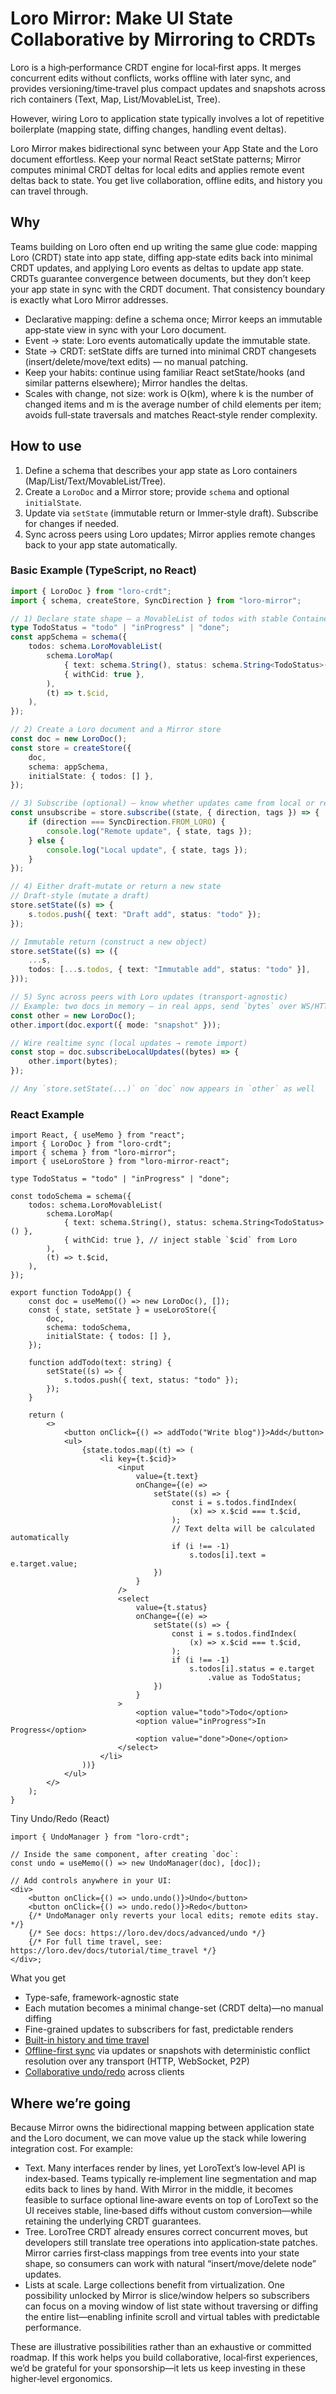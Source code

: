# Loro Mirror: Make UI State Collaborative by Mirroring to CRDTs

Loro is a high‑performance CRDT engine for local‑first apps. It merges concurrent edits without conflicts, works offline with later sync, and provides versioning/time‑travel plus compact updates and snapshots across rich containers (Text, Map, List/MovableList, Tree).

However, wiring Loro to application state typically involves a lot of repetitive boilerplate (mapping state, diffing changes, handling event deltas).

Loro Mirror makes bidirectional sync between your App State and the Loro document effortless. Keep your normal React setState patterns; Mirror computes minimal CRDT deltas for local edits and applies remote event deltas back to state. You get live collaboration, offline edits, and history you can travel through.

## Why

Teams building on Loro often end up writing the same glue code: mapping Loro (CRDT) state into app state, diffing app‑state edits back into minimal CRDT updates, and applying Loro events as deltas to update app state. CRDTs guarantee convergence between documents, but they don’t keep your app state in sync with the CRDT document. That consistency boundary is exactly what Loro Mirror addresses.

- Declarative mapping: define a schema once; Mirror keeps an immutable app‑state view in sync with your Loro document.
- Event → state: Loro events automatically update the immutable state.
- State → CRDT: setState diffs are turned into minimal CRDT changesets (insert/delete/move/text edits) — no manual patching.
- Keep your habits: continue using familiar React setState/hooks (and similar patterns elsewhere); Mirror handles the deltas.
- Scales with change, not size: work is O(km), where k is the number of changed items and m is the average number of child elements per item; avoids full‑state traversals and matches React‑style render complexity.

## How to use

1. Define a schema that describes your app state as Loro containers (Map/List/Text/MovableList/Tree).
2. Create a `LoroDoc` and a Mirror store; provide `schema` and optional `initialState`.
3. Update via `setState` (immutable return or Immer‑style draft). Subscribe for changes if needed.
4. Sync across peers using Loro updates; Mirror applies remote changes back to your app state automatically.

### Basic Example (TypeScript, no React)

```ts
import { LoroDoc } from "loro-crdt";
import { schema, createStore, SyncDirection } from "loro-mirror";

// 1) Declare state shape – a MovableList of todos with stable Container ID `$cid`
type TodoStatus = "todo" | "inProgress" | "done";
const appSchema = schema({
    todos: schema.LoroMovableList(
        schema.LoroMap(
            { text: schema.String(), status: schema.String<TodoStatus>() },
            { withCid: true },
        ),
        (t) => t.$cid,
    ),
});

// 2) Create a Loro document and a Mirror store
const doc = new LoroDoc();
const store = createStore({
    doc,
    schema: appSchema,
    initialState: { todos: [] },
});

// 3) Subscribe (optional) – know whether updates came from local or remote
const unsubscribe = store.subscribe((state, { direction, tags }) => {
    if (direction === SyncDirection.FROM_LORO) {
        console.log("Remote update", { state, tags });
    } else {
        console.log("Local update", { state, tags });
    }
});

// 4) Either draft‑mutate or return a new state
// Draft‑style (mutate a draft)
store.setState((s) => {
    s.todos.push({ text: "Draft add", status: "todo" });
});

// Immutable return (construct a new object)
store.setState((s) => ({
    ...s,
    todos: [...s.todos, { text: "Immutable add", status: "todo" }],
}));

// 5) Sync across peers with Loro updates (transport‑agnostic)
// Example: two docs in memory – in real apps, send `bytes` over WS/HTTP/WebRTC
const other = new LoroDoc();
other.import(doc.export({ mode: "snapshot" }));

// Wire realtime sync (local updates → remote import)
const stop = doc.subscribeLocalUpdates((bytes) => {
    other.import(bytes);
});

// Any `store.setState(...)` on `doc` now appears in `other` as well
```

### React Example

```tsx
import React, { useMemo } from "react";
import { LoroDoc } from "loro-crdt";
import { schema } from "loro-mirror";
import { useLoroStore } from "loro-mirror-react";

type TodoStatus = "todo" | "inProgress" | "done";

const todoSchema = schema({
    todos: schema.LoroMovableList(
        schema.LoroMap(
            { text: schema.String(), status: schema.String<TodoStatus>() },
            { withCid: true }, // inject stable `$cid` from Loro
        ),
        (t) => t.$cid,
    ),
});

export function TodoApp() {
    const doc = useMemo(() => new LoroDoc(), []);
    const { state, setState } = useLoroStore({
        doc,
        schema: todoSchema,
        initialState: { todos: [] },
    });

    function addTodo(text: string) {
        setState((s) => {
            s.todos.push({ text, status: "todo" });
        });
    }

    return (
        <>
            <button onClick={() => addTodo("Write blog")}>Add</button>
            <ul>
                {state.todos.map((t) => (
                    <li key={t.$cid}>
                        <input
                            value={t.text}
                            onChange={(e) =>
                                setState((s) => {
                                    const i = s.todos.findIndex(
                                        (x) => x.$cid === t.$cid,
                                    );
                                    // Text delta will be calculated automatically
                                    if (i !== -1)
                                        s.todos[i].text = e.target.value;
                                })
                            }
                        />
                        <select
                            value={t.status}
                            onChange={(e) =>
                                setState((s) => {
                                    const i = s.todos.findIndex(
                                        (x) => x.$cid === t.$cid,
                                    );
                                    if (i !== -1)
                                        s.todos[i].status = e.target
                                            .value as TodoStatus;
                                })
                            }
                        >
                            <option value="todo">Todo</option>
                            <option value="inProgress">In Progress</option>
                            <option value="done">Done</option>
                        </select>
                    </li>
                ))}
            </ul>
        </>
    );
}
```

Tiny Undo/Redo (React)

```tsx
import { UndoManager } from "loro-crdt";

// Inside the same component, after creating `doc`:
const undo = useMemo(() => new UndoManager(doc), [doc]);

// Add controls anywhere in your UI:
<div>
    <button onClick={() => undo.undo()}>Undo</button>
    <button onClick={() => undo.redo()}>Redo</button>
    {/* UndoManager only reverts your local edits; remote edits stay. */}
    {/* See docs: https://loro.dev/docs/advanced/undo */}
    {/* For full time travel, see: https://loro.dev/docs/tutorial/time_travel */}
</div>;
```

What you get

- Type-safe, framework-agnostic state
- Each mutation becomes a minimal change-set (CRDT delta)—no manual diffing
- Fine-grained updates to subscribers for fast, predictable renders
- [Built-in history and time travel](https://loro.dev/docs/tutorial/time_travel)
- [Offline-first sync](https://loro.dev/docs/tutorial/sync) via updates or snapshots with deterministic conflict resolution over any transport (HTTP, WebSocket, P2P)
- [Collaborative undo/redo](https://loro.dev/docs/advanced/undo) across clients

## Where we’re going

Because Mirror owns the bidirectional mapping between application state and the Loro document, we can move value up the stack while lowering integration cost. For example:

- Text. Many interfaces render by lines, yet LoroText’s low‑level API is index‑based. Teams typically re‑implement line segmentation and map edits back to lines by hand. With Mirror in the middle, it becomes feasible to surface optional line‑aware events on top of LoroText so the UI receives stable, line‑based diffs without custom conversion—while retaining the underlying CRDT guarantees.
- Tree. LoroTree CRDT already ensures correct concurrent moves, but developers still translate tree operations into application‑state patches. Mirror carries first‑class mappings from tree events into your state shape, so consumers can work with natural “insert/move/delete node” updates.
- Lists at scale. Large collections benefit from virtualization. One possibility unlocked by Mirror is slice/window helpers so subscribers can focus on a moving window of list state without traversing or diffing the entire list—enabling infinite scroll and virtual tables with predictable performance.

These are illustrative possibilities rather than an exhaustive or committed roadmap. If this work helps you build collaborative, local‑first experiences, we’d be grateful for your sponsorship—it lets us keep investing in these higher‑level ergonomics.
